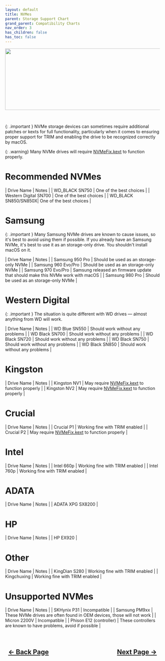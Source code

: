 ```yaml
---
layout: default
title: NVMes
parent: Storage Support Chart
grand_parent: Compatibility Charts
nav_order: 3
has_children: false
has_toc: false
---
```


<style>
  .navigation-container {
    display: flex;
    justify-content: space-between;
    align-items: center;
    width: 100%;
  }
  
  .nav-button {
    margin: 10px;
  }
</style>

<p align="center">
  <img width="650" height="200" src="../../../../assets/Headers/Header-Storage-NVMe.png">
</p>
<br>

{: .important }
NVMe storage devices can sometimes require additional patches or kexts for full functionality, particularly when it comes to ensuring proper support for TRIM and enabling the drive to be recognized correctly by macOS.

{: .warning}
Many NVMe drives will require [NVMeFix.kext](https://github.com/acidanthera/NVMeFix) to function properly.

# Recommended NVMes

| Drive Name | Notes |
| WD_BLACK SN750 | One of the best choices |
| Western Digital SN700 | One of the best choices |
| WD_BLACK SN850/SN850X| One of the best choices |

# Samsung

{: .important }
Many Samsung NVMe drives are known to cause issues, so it's best to avoid using them if possible. If you already have an Samsung NVMe, it's best to use it as an storage-only drive. You shouldn't install macOS on it.

| Drive Name | Notes |
| Samsung 950 Pro | Should be used as an storage-only NVMe |
| Samsung 960 Evo/Pro | Should be used as an storage-only NVMe |
| Samsung 970 Evo/Pro | Samsung released an firmware update that should make this NVMe work with macOS |
| Samsung 980 Pro | Should be used as an storage-only NVMe |

# Western Digital

{: .important }
The situation is quite different with WD drives — almost anything from WD will work.

| Drive Name | Notes |
| WD Blue SN550 | Should work without any problems |
| WD Black SN700 | Should work without any problems |
| WD Black SN720 | Should work without any problems |
| WD Black SN750 | Should work without any problems |
| WD Black SN850 | Should work without any problems |

# Kingston

| Drive Name | Notes |
| Kingston NV1 | May require [NVMeFix.kext](https://github.com/acidanthera/NVMeFix) to function properly | 
| Kingston NV2 | May require [NVMeFix.kext](https://github.com/acidanthera/NVMeFix) to function properly | 

# Crucial

| Drive Name | Notes |
| Crucial P1 | Working fine with TRIM enabled |
| Crucial P2 | May require [NVMeFix.kext](https://github.com/acidanthera/NVMeFix) to function properly | 

# Intel

| Drive Name | Notes |
| Intel 660p | Working fine with TRIM enabled |
| Intel 760p | Working fine with TRIM enabled |

# ADATA

| Drive Name | Notes |
| ADATA XPG SX8200 |

# HP

| Drive Name | Notes |
| HP EX920 |  

# Other

| Drive Name | Notes |
| KingDian S280 | Working fine with TRIM enabled |
| Kingchuxing | Working fine with TRIM enabled |

# Unsupported NVMes

| Drive Name | Notes |
| SKHynix P31 | Incompatible |
| Samsung PM9xx | These NVMe drives are often found in OEM devices, those will not work |
| Micron 2200V | Incompatible |
| Phison E12 (controller) | These controllers are known to have problems, avoid if possible |

<h2 align="center">
  <br>
  <div class="navigation-container">
    <a class="nav-button" href="../index">&larr; Back Page</a>
    <a class="nav-button" href="../../04-Networking/index">Next Page &rarr;</a>
  </div>
  <br>
</h2>